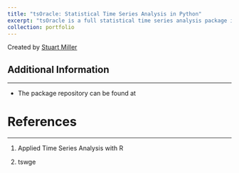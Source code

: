 ```yaml
---
title: "tsOracle: Statistical Time Series Analysis in Python"
excerpt: "tsOracle is a full statistical time series analysis package in python.<br/><img src='/images/'>"
collection: portfolio
---
```


Created by [Stuart Miller](https://github.com/sjmiller8182)



## Additional Information

----------------

* The package repository can be found at []()


# References

----------------

1. Applied Time Series Analysis with R

2. tswge
